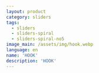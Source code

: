 ```yaml
---
layout: product
category: sliders
tags:
  - sliders
  - sliders-spiral
  - sliders-spiral-no5
image_main: /assets/img/hook.webp
language: en
name: 'HOOK'
description: 'HOOK'
---
```

